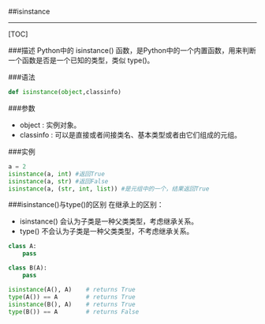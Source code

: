 ##isinstance

-------------------
[TOC]

###描述
Python中的 isinstance() 函数，是Python中的一个内置函数，用来判断一个函数是否是一个已知的类型，类似 type()。

###语法
```python
def	isinstance(object,classinfo)
```

###参数
+ object : 实例对象。
+ classinfo : 可以是直接或者间接类名、基本类型或者由它们组成的元组。

###实例
```python
a = 2
isinstance(a, int) #返回True
isinstance(a, str) #返回False
isinstance(a, (str, int, list)) #是元组中的一个，结果返回True
```

###isinstance()与type()的区别
在继承上的区别：
+ isinstance() 会认为子类是一种父类类型，考虑继承关系。
+ type() 不会认为子类是一种父类类型，不考虑继承关系。

```python
class A:
    pass

class B(A):
    pass

isinstance(A(), A)    # returns True
type(A()) == A        # returns True
isinstance(B(), A)    # returns True
type(B()) == A        # returns False
```